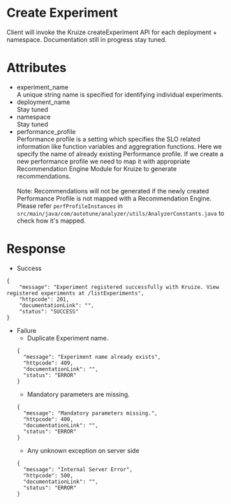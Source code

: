 # Create Experiment

Client will invoke the Kruize createExperiment API for each deployment + namespace. Documentation still in progress stay
tuned.

# Attributes

* experiment_name \
  A unique string name is specified for identifying individual experiments.
* deployment_name \
  Stay tuned
* namespace \
  Stay tuned
* performance_profile \
  Performance profile is a setting which specifies the SLO related information like function variables and aggregration functions. Here we specify the name of already existing Performance profile. If we create a new performance profile we need to map it with appropriate Recommendation Engine Module for Kruize to generate recommendations. \
   \
  Note: Recommendations will not be generated if the newly created Performance Profile is not mapped with a Recommendation Engine. Please refer `perfProfileInstances` in `src/main/java/com/autotune/analyzer/utils/AnalyzerConstants.java` to check how it's mapped.

# Response

* Success

```
{
    "message": "Experiment registered successfully with Kruize. View registered experiments at /listExperiments",
    "httpcode": 201,
    "documentationLink": "",
    "status": "SUCCESS"
}
```

* Failure
  * Duplicate Experiment name.
  ```
  {
    "message": "Experiment name already exists",
    "httpcode": 409,
    "documentationLink": "",
    "status": "ERROR"
  }
  ```
  * Mandatory parameters are missing.
  ```
  {
    "message": "Mandatory parameters missing.",
    "httpcode": 400,
    "documentationLink": "",
    "status": "ERROR"
  }
  ```
  * Any unknown exception on server side
  ```
  {
    "message": "Internal Server Error",
    "httpcode": 500,
    "documentationLink": "",
    "status": "ERROR"
  }
  ```
